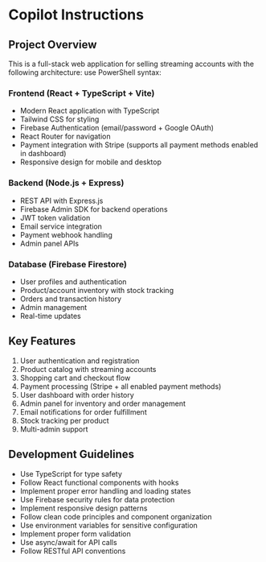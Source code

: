 # Copilot Instructions

<!-- Use this file to provide workspace-specific custom instructions to Copilot. For more details, visit https://code.visualstudio.com/docs/copilot/copilot-customization#_use-a-githubcopilotinstructionsmd-file -->

## Project Overview

This is a full-stack web application for selling streaming accounts with the following architecture:
use PowerShell syntax:
### Frontend (React + TypeScript + Vite)
- Modern React application with TypeScript
- Tailwind CSS for styling
- Firebase Authentication (email/password + Google OAuth)
- React Router for navigation
- Payment integration with Stripe (supports all payment methods enabled in dashboard)
- Responsive design for mobile and desktop

### Backend (Node.js + Express)
- REST API with Express.js
- Firebase Admin SDK for backend operations
- JWT token validation
- Email service integration
- Payment webhook handling
- Admin panel APIs

### Database (Firebase Firestore)
- User profiles and authentication
- Product/account inventory with stock tracking
- Orders and transaction history
- Admin management
- Real-time updates

## Key Features
1. User authentication and registration
2. Product catalog with streaming accounts
3. Shopping cart and checkout flow
4. Payment processing (Stripe + all enabled payment methods)
5. User dashboard with order history
6. Admin panel for inventory and order management
7. Email notifications for order fulfillment
8. Stock tracking per product
9. Multi-admin support

## Development Guidelines
- Use TypeScript for type safety
- Follow React functional components with hooks
- Implement proper error handling and loading states
- Use Firebase security rules for data protection
- Implement responsive design patterns
- Follow clean code principles and component organization
- Use environment variables for sensitive configuration
- Implement proper form validation
- Use async/await for API calls
- Follow RESTful API conventions
